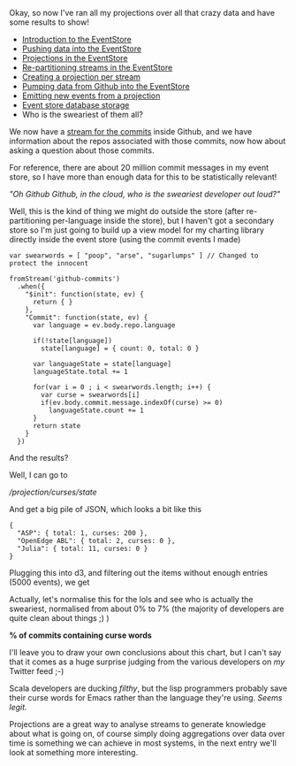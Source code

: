 Okay, so now I've ran all my projections over all that crazy data and have some results to show!

- [Introduction to the EventStore](/entries/playing-with-the-eventstore.html)
- [Pushing data into the EventStore](/entries/pushing-data-into-streams-in-the-eventstore.html)
- [Projections in the EventStore](/entries/basic-projections-in-the-eventstore.html)
- [Re-partitioning streams in the EventStore](/entries/re-partitioning-streams-in-the-event-store-for-better-projections.html)
- [Creating a projection per stream](/entries/creating-a-projection-per-stream-in-the-eventstore.html)
- [Pumping data from Github into the EventStore](/entries/less-abstract,-pumping-data-from-github-into-the-eventstore.html)
- [Emitting new events from a projection](/entries/evented-github-adventure---emitting-commits-as-their-own-events.html)
- [Event store database storage](/entries/evented-github-adventure---database-storage-and-backing-up.html)
- Who is the sweariest of them all?


We now have a [stream for the commits](/entries/evented-github-adventure---emitting-commits-as-their-own-events.html) inside Github, and we have information about the repos associated with those commits, now how about asking a question about those commits.

For reference, there are about 20 million commit messages in my event store, so I have more than enough data for this to be statistically relevant!

*"Oh Github Github, in the cloud, who is the sweariest developer out loud?"*

Well, this is the kind of thing we might do outside the store (after re-partitioning per-language inside the store), but I haven't got a secondary store so I'm just going to build up a view model for my charting library directly inside the event store (using the commit events I made)

    var swearwords = [ "poop", "arse", "sugarlumps" ] // Changed to protect the innocent

    fromStream('github-commits')
      .when({
        "$init": function(state, ev) {
          return { }
        },
        "Commit": function(state, ev) {
          var language = ev.body.repo.language

          if(!state[language])
            state[language] = { count: 0, total: 0 }

          var languageState = state[language]
          languageState.total += 1

          for(var i = 0 ; i < swearwords.length; i++) {
            var curse = swearwords[i]
            if(ev.body.commit.message.indexOf(curse) >= 0)
              languageState.count += 1
          }
          return state
        }
      })

And the results?

Well, I can go to 

*/projection/curses/state*

And get a big pile of JSON, which looks a bit like this

    {
      "ASP": { total: 1, curses: 200 },
      "OpenEdge ABL": { total: 2, curses: 0 },
      "Julia": { total: 11, curses: 0 }
    }

Plugging this into d3, and filtering out the items without enough entries (5000 events), we get 

<div id="graph"></div>
<script type="text/javascript" src="/d3.v2.js"></script>

<script type="text/javascript">

  var svg = d3.select("#graph").append("svg")
          .attr("width", 640)
          .attr("height", 480)



var data = {"Lua":{"count":365,"total":14410},"Java":{"count":24321,"total":478695},"C":{"count":10997,"total":247049},"AutoHotkey":{"count":23,"total":376},"null":{"count":5493,"total":317226},"C++":{"count":11779,"total":231490},"Ruby":{"count":16148,"total":364129},"undefined":{"count":192,"total":4821},"Python":{"count":13667,"total":351107},"JavaScript":{"count":18063,"total":651759},"PHP":{"count":12383,"total":290428},"Emacs Lisp":{"count":420,"total":19623},"Objective-C":{"count":1828,"total":53214},"Shell":{"count":1976,"total":96757},"Erlang":{"count":312,"total":10949},"ColdFusion":{"count":54,"total":2065},"CoffeeScript":{"count":782,"total":25129},"C#":{"count":3706,"total":74267},"Groovy":{"count":373,"total":7892},"Go":{"count":363,"total":15837},"Rust":{"count":372,"total":6349},"Arduino":{"count":54,"total":2817},"Standard ML":{"count":20,"total":949},"R":{"count":316,"total":9411},"Perl":{"count":1764,"total":42810},"Haskell":{"count":417,"total":16458},"Common Lisp":{"count":131,"total":3284},"Verilog":{"count":69,"total":1930},"Haxe":{"count":92,"total":1672},"ooc":{"count":3,"total":208},"VimL":{"count":515,"total":34469},"Scala":{"count":1592,"total":26538},"Clojure":{"count":352,"total":14451},"FORTRAN":{"count":56,"total":2040},"ActionScript":{"count":379,"total":6599},"Assembly":{"count":108,"total":2481},"OCaml":{"count":137,"total":5293},"ASP":{"count":57,"total":2555},"Puppet":{"count":467,"total":8035},"OpenEdge ABL":{"count":24,"total":490},"HaXe":{"count":44,"total":894},"Julia":{"count":125,"total":3937},"D":{"count":163,"total":3049},"Tcl":{"count":28,"total":1038},"Visual Basic":{"count":69,"total":2225},"Racket":{"count":152,"total":3041},"Delphi":{"count":69,"total":2300},"Matlab":{"count":256,"total":10542},"Dart":{"count":112,"total":3689},"Coq":{"count":10,"total":819},"Vala":{"count":9,"total":565},"Gosu":{"count":0,"total":92},"F#":{"count":66,"total":2176},"Logtalk":{"count":4,"total":67},"Scheme":{"count":65,"total":2930},"Prolog":{"count":63,"total":1440},"Augeas":{"count":2,"total":24},"PowerShell":{"count":82,"total":1644},"VHDL":{"count":104,"total":1747},"Turing":{"count":3,"total":24},"DCPU-16 ASM":{"count":1,"total":92},"Smalltalk":{"count":87,"total":863},"XQuery":{"count":11,"total":227},"Dylan":{"count":20,"total":295},"Objective-J":{"count":31,"total":635},"Factor":{"count":55,"total":1173},"Ada":{"count":11,"total":353},"Kotlin":{"count":27,"total":314},"Rebol":{"count":4,"total":54},"Io":{"count":0,"total":135},"Nemerle":{"count":5,"total":224},"Elixir":{"count":6,"total":577},"Eiffel":{"count":70,"total":898},"Boo":{"count":5,"total":118},"SuperCollider":{"count":28,"total":312},"AppleScript":{"count":2,"total":228},"Parrot":{"count":11,"total":248},"Scilab":{"count":10,"total":109},"Apex":{"count":17,"total":282},"Ceylon":{"count":2,"total":92},"Bro":{"count":1,"total":8},"Pure Data":{"count":4,"total":213},"Max":{"count":0,"total":1},"Fancy":{"count":0,"total":5},"Lasso":{"count":40,"total":1222},"TypeScript":{"count":251,"total":5617},"XML":{"count":100,"total":4026},"LiveScript":{"count":17,"total":459},"Awk":{"count":1,"total":131},"Mirah":{"count":0,"total":5},"Xtend":{"count":9,"total":69},"Ioke":{"count":0,"total":12},"Monkey":{"count":1,"total":55},"Logos":{"count":156,"total":3502},"eC":{"count":0,"total":9},"Nimrod":{"count":4,"total":203},"CLIPS":{"count":1,"total":62},"Arc":{"count":0,"total":14},"DOT":{"count":13,"total":999},"Rouge":{"count":0,"total":3},"Ecl":{"count":0,"total":10},"Processing":{"count":61,"total":1679},"Nu":{"count":6,"total":102},"Forth":{"count":0,"total":34},"PogoScript":{"count":1,"total":20},"Pike":{"count":5,"total":37},"TXL":{"count":0,"total":2},"Fantom":{"count":0,"total":25},"MoonScript":{"count":3,"total":51},"Ragel in Ruby Host":{"count":1,"total":23},"Opa":{"count":2,"total":2},"ABAP":{"count":0,"total":1}}

   </script>

   <script type="text/javascript">

   var filteredData = []
   for(var i in data) {
     if(data[i].total >= 5000) {
       var datum = data[i]
       datum.percentage = Math.floor((datum.count / datum.total) * 10000) / 100
       datum.swears = datum.count
       datum.language = i
       filteredData.push(datum)
     }
   }

   if(filteredData.sort) {
   console.log('sorting')
    filteredData = filteredData.sort(function(a, b) { return a.percentage - b.percentage })
  }

   var scale = d3.scale.linear()
     .domain([0, d3.max(filteredData, function(d) { return d.total })])
     .range([0, 280]);

   svg.selectAll("text")
      .data(filteredData)
      .enter()
        .append("text")
        .attr("transform", function(d, i) { 
          var transform = "translate(" + i * (640 / filteredData.length) + "," + 380 + ") "
          transform += "rotate(75) "
          return transform
        })
        .attr("x", 0)
        .attr("y", 0)
        .text(function(d) { return d.language })

   svg.selectAll(".total")
     .data(filteredData)
     .enter()
       .append("rect")
         .attr("class", "total")
         .attr("fill", '#00A')
         .attr("x", function(d, i) { return i * (640 / filteredData.length)})
         .attr("y", function(d, i) { return 370 - scale(d.total); })
         .attr("width", 640 / (filteredData.length + 1))
         .attr("height", function(d, i) { return scale(d.total) })

    svg.selectAll(".curse")
     .data(filteredData)
     .enter()
       .append("rect")
         .attr("class", "curse")
         .attr("fill", '#AAF')
         .attr("x", function(d, i) { return i * (640 / filteredData.length)})
         .attr("y", function(d, i) { return 370 - scale(d.swears); })
         .attr("width", 640 / (filteredData.length + 1))
         .attr("height", function(d, i) { return scale(d.swears) })

</script>

Actually, let's normalise this for the lols and see who is actually the sweariest, normalised from about 0% to 7% (the majority of developers are quite clean about things ;) )

**% of commits containing curse words**

<div id="normalised"></div>
<script type="text/javascript">

  var svg = d3.select("#normalised").append("svg")
          .attr("width", 800)
          .attr("height", 480)

   var scale = d3.scale.linear()
     .domain([0, d3.max(filteredData, function(d) { return d.percentage })])
     .range([0, 1]);

   var maxPercentage = d3.max(filteredData, function(d) { return d.percentage });

   svg.append("text")
      .attr("fill", '#000')
      .attr("x", 710)
      .attr("y", 60)
      .text(maxPercentage + "%")

   svg.append("text")
      .attr("fill", '#000')
      .attr("x", 710)
      .attr("y", 350)
      .text(0 + "%")

   svg.selectAll(".label")
      .data(filteredData)
      .enter()
        .append("text")
        .attr("class", "label")
        .attr("transform", function(d, i) { 
          var transform = "translate(" + i * (640 / filteredData.length) + "," + 380 + ") "
          transform += "rotate(75) "
          return transform
        })
        .attr("x", 0)
        .attr("y", 0)
        .text(function(d) { return d.language })

    svg.selectAll(".curse")
     .data(filteredData)
     .enter()
       .append("rect")
         .attr("class", "curse")
         .attr("fill", '#AAF')
         .attr("x", function(d, i) { return i * (640 / filteredData.length)})
         .attr("y", function(d, i) { return 370 - (280 * scale(d.percentage)) })
         .attr("width", 640 / (filteredData.length + 1))
         .attr("height", function(d, i) { return 280 * scale(d.percentage) })

</script>


I'll leave you to draw your own conclusions about this chart, but I can't say that it comes as a huge surprise judging from the various developers on *my* Twitter feed ;-)

Scala developers are ducking *filthy*, but the lisp programmers probably save their curse words for Emacs rather than the language they're using. *Seems legit.*

Projections are a great way to analyse streams to generate knowledge about what is going on, of course simply doing aggregations over data over time is something we can achieve in most systems, in the next entry we'll look at something more interesting.

